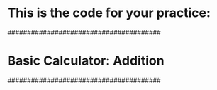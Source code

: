 # This is the code for your practice:

#######################################
# Basic Calculator: Addition
#######################################
